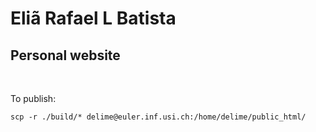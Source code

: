 # Eliã Rafael L Batista

## Personal website

<br>

To publish:

    scp -r ./build/* delime@euler.inf.usi.ch:/home/delime/public_html/